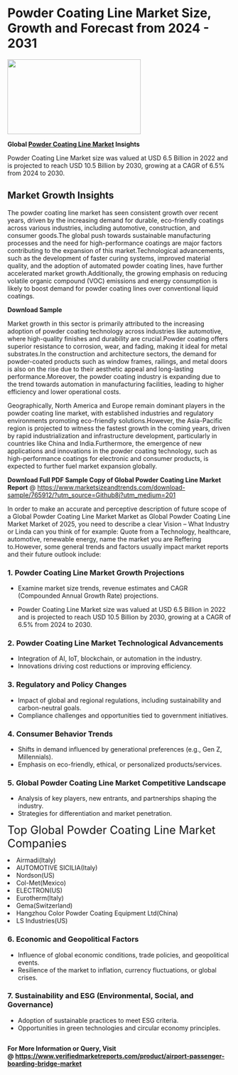 <H1>Powder Coating Line Market Size, Growth and Forecast from 2024 - 2031</H1><img class="aligncenter size-medium wp-image-584254" src="https://thirdeyenews.in/wp-content/uploads/2024/09/Global-Market-Research-300x168.jpeg" alt="" width="300" height="168" /><p><strong>Global&nbsp;<a href="https://www.marketsizeandtrends.com/download-sample/765912/?utm_source=Github8j?utm_medium=201">Powder Coating Line Market</a> Insights</strong></p><p>Powder Coating Line Market size was valued at USD 6.5 Billion in 2022 and is projected to reach USD 10.5 Billion by 2030, growing at a CAGR of 6.5% from 2024 to 2030.</p><p><h2>Market Growth Insights</h2> <p>The powder coating line market has seen consistent growth over recent years, driven by the increasing demand for durable, eco-friendly coatings across various industries, including automotive, construction, and consumer goods.The global push towards sustainable manufacturing processes and the need for high-performance coatings are major factors contributing to the expansion of this market.Technological advancements, such as the development of faster curing systems, improved material quality, and the adoption of automated powder coating lines, have further accelerated market growth.Additionally, the growing emphasis on reducing volatile organic compound (VOC) emissions and energy consumption is likely to boost demand for powder coating lines over conventional liquid coatings.</p> <p><strong>Download Sample</strong></p> <p>Market growth in this sector is primarily attributed to the increasing adoption of powder coating technology across industries like automotive, where high-quality finishes and durability are crucial.Powder coating offers superior resistance to corrosion, wear, and fading, making it ideal for metal substrates.In the construction and architecture sectors, the demand for powder-coated products such as window frames, railings, and metal doors is also on the rise due to their aesthetic appeal and long-lasting performance.Moreover, the powder coating industry is expanding due to the trend towards automation in manufacturing facilities, leading to higher efficiency and lower operational costs.</p> <p>Geographically, North America and Europe remain dominant players in the powder coating line market, with established industries and regulatory environments promoting eco-friendly solutions.However, the Asia-Pacific region is projected to witness the fastest growth in the coming years, driven by rapid industrialization and infrastructure development, particularly in countries like China and India.Furthermore, the emergence of new applications and innovations in the powder coating technology, such as high-performance coatings for electronic and consumer products, is expected to further fuel market expansion globally.</p> <p><span class=""><strong>Download Full PDF Sample Copy of Global Powder Coating Line Market Report</strong> @ <a href="https://www.marketsizeandtrends.com/download-sample/765912/?utm_source=Github8j?utm_medium=201" target="_blank">https://www.marketsizeandtrends.com/download-sample/765912/?utm_source=Github8j?utm_medium=201</a></span></p><p>In order to make an accurate and perceptive description of future scope of a Global&nbsp;Powder Coating Line Market Market as Global&nbsp;Powder Coating Line Market Market of 2025, you need to describe a clear Vision &ndash; What Industry or Linda can you think of for example: Quote from a Technology, healthcare, automotive, renewable energy, name the market you are Reffering to.However, some general trends and factors usually impact market reports and their future outlook include:</p><h3>1.&nbsp;<strong>Powder Coating Line Market Growth Projections</strong></h3><ul><li>Examine market size trends, revenue estimates and CAGR (Compounded Annual Growth Rate) projections.</li><li><p>Powder Coating Line Market size was valued at USD 6.5 Billion in 2022 and is projected to reach USD 10.5 Billion by 2030, growing at a CAGR of 6.5% from 2024 to 2030.</p></li></ul><h3>2.&nbsp;<strong>Powder Coating Line Market Technological Advancements</strong></h3><ul><li>Integration of AI, IoT, blockchain, or automation in the industry.</li><li>Innovations driving cost reductions or improving efficiency.</li></ul><h3>3.&nbsp;<strong>Regulatory and Policy Changes</strong></h3><ul><li>Impact of global and regional regulations, including sustainability and carbon-neutral goals.</li><li>Compliance challenges and opportunities tied to government initiatives.</li></ul><h3>4.&nbsp;<strong>Consumer Behavior Trends</strong></h3><ul><li>Shifts in demand influenced by generational preferences (e.g., Gen Z, Millennials).</li><li>Emphasis on eco-friendly, ethical, or personalized products/services.</li></ul><h3>5.&nbsp;<strong>Global Powder Coating Line Market Competitive Landscape</strong></h3><ul><li>Analysis of key players, new entrants, and partnerships shaping the industry.</li><li>Strategies for differentiation and market penetration.</li></ul><p data-pm-slice="1 1 []"><span style="color: inherit; font-family: inherit; font-size: 25px;">Top Global Powder Coating Line Market Companies</span></p><div class="" data-test-id=""><p><li>Airmadi(Italy)</li><li> AUTOMOTIVE SICILIA(Italy)</li><li> Nordson(US)</li><li> Col-Met(Mexico)</li><li> ELECTRON(US)</li><li> Eurotherm(Italy)</li><li> Gema(Switzerland)</li><li> Hangzhou Color Powder Coating Equipment Ltd(China)</li><li> LS Industries(US)</li></p></div><h3>6.&nbsp;<strong>Economic and Geopolitical Factors</strong></h3><ul><li>Influence of global economic conditions, trade policies, and geopolitical events.</li><li>Resilience of the market to inflation, currency fluctuations, or global crises.</li></ul><h3>7.&nbsp;<strong>Sustainability and ESG (Environmental, Social, and Governance)</strong></h3><ul><li>Adoption of sustainable practices to meet ESG criteria.</li><li>Opportunities in green technologies and circular economy principles.</li></ul><h2><strong style="font-size: 14px;">For More Information or Query, Visit @&nbsp;</strong><a style="background-color: #ffffff; font-size: 14px;" href="https://www.marketsizeandtrends.com/report/powder-coating-line-market/" target="_blank">https://www.verifiedmarketreports.com/product/airport-passenger-boarding-bridge-market</a></h2>